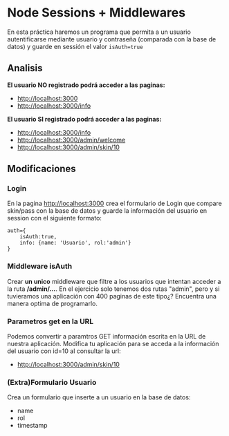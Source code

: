 # Node Sessions + Middlewares

En esta práctica haremos un programa que permita a un usuario autentificarse mediante usuario y contraseña (comparada con la base de datos) y guarde en sessión el valor `isAuth=true`

## Analisis

**El usuario NO registrado podrá acceder a las paginas:**

- [http://localhost:3000](http://localhost:3000)
- [http://localhost:3000/info](http://localhost:3000/info)

**El usuario SI registrado podrá acceder a las paginas:**

- [http://localhost:3000/info](http://localhost:3000/info)
- [http://localhost:3000/admin/welcome](http://localhost:3000/admin/welcome)
- [http://localhost:3000/admin/skin/10](http://localhost:3000/admin/skin/10)

## Modificaciones

### Login

En la pagina [http://localhost:3000](http://localhost:3000) crea el formulario de Login que compare skin/pass con la base de datos y guarde la información del usuario en session con el siguiente formato:

```
auth={
    isAuth:true,
    info: {name: 'Usuario', rol:'admin'}
}
```

### Middleware isAuth

Crear **un unico** middleware que filtre a los usuarios que intentan acceder a la ruta **/admin/...**. En el ejercicio solo tenemos dos rutas "admin", pero y si tuvieramos una aplicación con 400 paginas de este tipo¿? Encuentra una manera optima de programarlo.

### Parametros get en la URL

Podemos convertir a paramtros GET información escrita en la URL de nuestra aplicación. Modifica tu aplicación para se acceda a la información del usuario con id=10 al consultar la url:

- [http://localhost:3000/admin/skin/10](http://localhost:3000/admin/skin/10)

### (Extra)Formulario Usuario

Crea un formulario que inserte a un usuario en la base de datos:

- name
- rol
- timestamp

